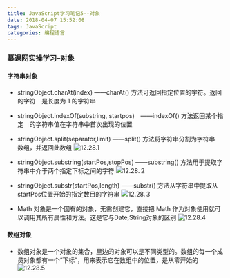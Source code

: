 ```yaml
---
title: JavaScript学习笔记5--对象
date: 2018-04-07 15:52:08
tags: JavaScript
categories: 编程语言
---
```


### 慕课网实操学习–对象
<!--more--> 

#### 字符串对象
* stringObject.charAt(index) ——charAt() 方法可返回指定位置的字符。返回的字符　是长度为 1 的字符串
* stringObject.indexOf(substring, startpos)　——indexOf() 方法返回某个指定　的字符串值在字符串中首次出现的位置
* stringObject.split(separator,limit)  ——split() 方法将字符串分割为字符串　数组，并返回此数组
![12.28.1](https://imgconvert.csdnimg.cn/aHR0cHM6Ly9yYXcuZ2l0aHVidXNlcmNvbnRlbnQuY29tL2xpdXlpMTIxMzgvRGlhbl90cmFpbmluZy9tYXN0ZXIvcGljdHVyZS8xMi4yOC4xLnBuZw?x-oss-process=image/format,png)

* stringObject.substring(startPos,stopPos) ——substring() 方法用于提取字　符串中介于两个指定下标之间的字符
![12.28.２](https://imgconvert.csdnimg.cn/aHR0cHM6Ly9yYXcuZ2l0aHVidXNlcmNvbnRlbnQuY29tL2xpdXlpMTIxMzgvRGlhbl90cmFpbmluZy9tYXN0ZXIvcGljdHVyZS8xMi4yOC4yLnBuZw?x-oss-process=image/format,png)

* stringObject.substr(startPos,length) ——substr() 方法从字符串中提取从 startPos位置开始的指定数目的字符串
![12.28.３](https://imgconvert.csdnimg.cn/aHR0cHM6Ly9yYXcuZ2l0aHVidXNlcmNvbnRlbnQuY29tL2xpdXlpMTIxMzgvRGlhbl90cmFpbmluZy9tYXN0ZXIvcGljdHVyZS8xMi4yOC4zLnBuZw?x-oss-process=image/format,png)

* Math 对象是一个固有的对象，无需创建它，直接把 Math 作为对象使用就可以调用其所有属性和方法。这是它与Date,String对象的区别
![12.28.4](https://imgconvert.csdnimg.cn/aHR0cHM6Ly9yYXcuZ2l0aHVidXNlcmNvbnRlbnQuY29tL2xpdXlpMTIxMzgvRGlhbl90cmFpbmluZy9tYXN0ZXIvcGljdHVyZS8xMi4yOC40LnBuZw?x-oss-process=image/format,png)

#### 数组对象
* 数组对象是一个对象的集合，里边的对象可以是不同类型的。数组的每一个成员对象都有一个“下标”，用来表示它在数组中的位置，是从零开始的
![12.28.5](https://imgconvert.csdnimg.cn/aHR0cHM6Ly9yYXcuZ2l0aHVidXNlcmNvbnRlbnQuY29tL2xpdXlpMTIxMzgvRGlhbl90cmFpbmluZy9tYXN0ZXIvcGljdHVyZS8xMi4yOC41LnBuZw?x-oss-process=image/format,png)